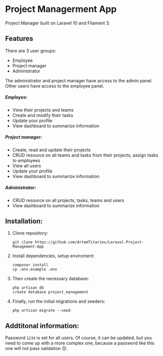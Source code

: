 # Project Managerment App

Project Manager built on Laravel 10 and Filament 3.

## Features

There are 3 user groups:
-   Employee
-   Project manager
-   Administrator

The administrator and project manager have access to the admin panel. Other users have access to the employee panel.

##### Employee:

-   View their projects and teams
-   Create and modify their tasks
-   Update your profile
-   View dashboard to summarize information

##### Project manager:

-   Create, read and update their projects
-   CRUD resource on all teams and tasks from their projects, assign tasks to employees
-   View all users
-   Update your profile
-   View dashboard to summarize information

##### Administrator:

-   CRUD resource on all projects, tasks, teams and users
-   View dashboard to summarize information


## Installation:

1. Clone repository:

    ```
    git clone https://github.com/ArtemTitariev/Laravel-Project-Management-App
    ```

2. Install dependencies, setup enviroment:

    ```
    composer install
    cp .env.example .env
    ```

3. Then create the necessary database:

    ```
    php artisan db
    create database project_management
    ```

4. Finally, run the initial migrations and seeders:

   ```
   php artisan migrate --seed
   ```

## Addtitonal information: 
Password `1234` is set for all users. 
Of course, it can be updated, but you need to come up with a more complex one, because a password like this one will not pass validation 😊.
